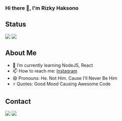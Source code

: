 ### Hi there 👋, I'm Rizky Haksono

## Status
<img src="https://github-readme-stats.vercel.app/api?username=rizkyhaksono&&show_icons=true&title_color=800080&icon_color=bb2acf&text_color=daf7dc&bg_color=000000">
<img src = "https://github-readme-stats.vercel.app/api/top-langs/?username=rizkyhaksono&&show_icons=true&title_color=800080&icon_color=bb2acf&text_color=daf7dc&bg_color=000000">

## About Me
<!-- - 🔭 I’m currently working on ... -->
<!-- - 👯 I’m looking to collaborate on ... -->
<!-- - 🤔 I’m looking for help with ... -->
<!-- - 💬 Ask me about ... -->
- 🌱 I’m currently learning NodeJS, React
- 📫 How to reach me: [Instagram](https://www.instagram.com/rizkyhaksonoo/)
- 😄 Pronouns: He. Not Him. Cause I'll Never Be Him
- ⚡ Quotes: Good Mood Causing Awesome Code

## Contact
[<img src = "https://img.shields.io/badge/Instagram-E4405F?style=for-the-badge&logo=instagram&logoColor=white">](https://www.instagram.com/rizkyhaksonoo)
[<img src = "https://img.shields.io/badge/Discord-7289DA?style=for-the-badge&logo=discord&logoColor=white">](https://discordapp.com/users/445224810511859733)

<!---[<img src = "https://img.shields.io/badge/Steam-000000?style=for-the-badge&logo=steam&logoColor=white">](https://steamcommunity.com/profiles/76561198388815677/) -->
<!-- [<img src = "https://img.shields.io/badge/WhatsApp-25D366?style=for-the-badge&logo=whatsapp&logoColor=white">](https://wa.me//?text=Hello,%20I%20See%20Your%20GitHub!) -->
<!-- [<img src = "https://img.shields.io/badge/Telegram-2CA5E0?style=for-the-badge&logo=telegram&logoColor=white">](https://t.me/) -->
<!-- [<img src = "https://img.shields.io/badge/Gmail-D14836?style=for-the-badge&logo=gmail&logoColor=white">](mailto:mrizkyhaksono@gmail.com) -->
